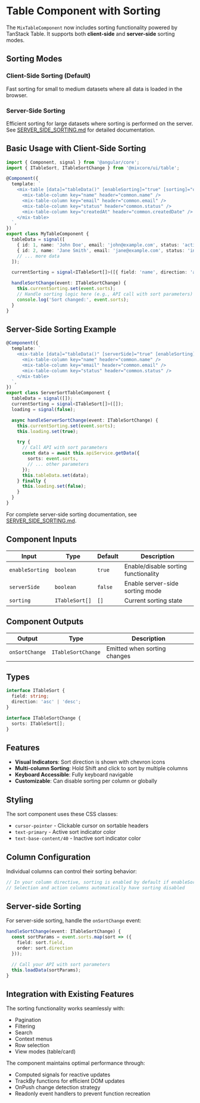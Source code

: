 # Table Component with Sorting

The `MixTableComponent` now includes sorting functionality powered by TanStack Table. It supports both **client-side** and **server-side** sorting modes.

## Sorting Modes

### Client-Side Sorting (Default)

Fast sorting for small to medium datasets where all data is loaded in the browser.

### Server-Side Sorting

Efficient sorting for large datasets where sorting is performed on the server. See [SERVER_SIDE_SORTING.md](./SERVER_SIDE_SORTING.md) for detailed documentation.

## Basic Usage with Client-Side Sorting

```typescript
import { Component, signal } from '@angular/core';
import { ITableSort, ITableSortChange } from '@mixcore/ui/table';

@Component({
  template: `
    <mix-table [data]="tableData()" [enableSorting]="true" [sorting]="currentSorting()" (onSortChange)="handleSortChange($event)">
      <mix-table-column key="name" header="common.name" />
      <mix-table-column key="email" header="common.email" />
      <mix-table-column key="status" header="common.status" />
      <mix-table-column key="createdAt" header="common.createdDate" />
    </mix-table>
  `,
})
export class MyTableComponent {
  tableData = signal([
    { id: 1, name: 'John Doe', email: 'john@example.com', status: 'active', createdAt: '2024-01-01' },
    { id: 2, name: 'Jane Smith', email: 'jane@example.com', status: 'inactive', createdAt: '2024-01-02' },
    // ... more data
  ]);

  currentSorting = signal<ITableSort[]>([{ field: 'name', direction: 'asc' }]);

  handleSortChange(event: ITableSortChange) {
    this.currentSorting.set(event.sorts);
    // Handle sorting logic here (e.g., API call with sort parameters)
    console.log('Sort changed:', event.sorts);
  }
}
```

## Server-Side Sorting Example

```typescript
@Component({
  template: `
    <mix-table [data]="tableData()" [serverSide]="true" [enableSorting]="true" [sorting]="currentSorting()" [loading]="loading()" (onSortChange)="handleServerSortChange($event)">
      <mix-table-column key="name" header="common.name" />
      <mix-table-column key="email" header="common.email" />
      <mix-table-column key="status" header="common.status" />
    </mix-table>
  `,
})
export class ServerSortTableComponent {
  tableData = signal([]);
  currentSorting = signal<ITableSort[]>([]);
  loading = signal(false);

  async handleServerSortChange(event: ITableSortChange) {
    this.currentSorting.set(event.sorts);
    this.loading.set(true);

    try {
      // Call API with sort parameters
      const data = await this.apiService.getData({
        sorts: event.sorts,
        // ... other parameters
      });
      this.tableData.set(data);
    } finally {
      this.loading.set(false);
    }
  }
}
```

For complete server-side sorting documentation, see [SERVER_SIDE_SORTING.md](./SERVER_SIDE_SORTING.md).

## Component Inputs

| Input           | Type           | Default | Description                          |
| --------------- | -------------- | ------- | ------------------------------------ |
| `enableSorting` | `boolean`      | `true`  | Enable/disable sorting functionality |
| `serverSide`    | `boolean`      | `false` | Enable server-side sorting mode      |
| `sorting`       | `ITableSort[]` | `[]`    | Current sorting state                |

## Component Outputs

| Output         | Type               | Description                  |
| -------------- | ------------------ | ---------------------------- |
| `onSortChange` | `ITableSortChange` | Emitted when sorting changes |

## Types

```typescript
interface ITableSort {
  field: string;
  direction: 'asc' | 'desc';
}

interface ITableSortChange {
  sorts: ITableSort[];
}
```

## Features

- **Visual Indicators**: Sort direction is shown with chevron icons
- **Multi-column Sorting**: Hold Shift and click to sort by multiple columns
- **Keyboard Accessible**: Fully keyboard navigable
- **Customizable**: Can disable sorting per column or globally

## Styling

The sort component uses these CSS classes:

- `cursor-pointer` - Clickable cursor on sortable headers
- `text-primary` - Active sort indicator color
- `text-base-content/40` - Inactive sort indicator color

## Column Configuration

Individual columns can control their sorting behavior:

```typescript
// In your column directive, sorting is enabled by default if enableSorting is true
// Selection and action columns automatically have sorting disabled
```

## Server-side Sorting

For server-side sorting, handle the `onSortChange` event:

```typescript
handleSortChange(event: ITableSortChange) {
  const sortParams = event.sorts.map(sort => ({
    field: sort.field,
    order: sort.direction
  }));

  // Call your API with sort parameters
  this.loadData(sortParams);
}
```

## Integration with Existing Features

The sorting functionality works seamlessly with:

- Pagination
- Filtering
- Search
- Context menus
- Row selection
- View modes (table/card)

The component maintains optimal performance through:

- Computed signals for reactive updates
- TrackBy functions for efficient DOM updates
- OnPush change detection strategy
- Readonly event handlers to prevent function recreation
